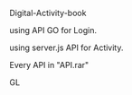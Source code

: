 Digital-Activity-book

using API GO for Login.

using server.js API for Activity.

Every API in "API.rar"

GL

